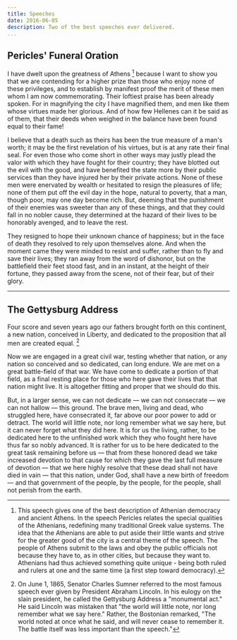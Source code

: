 ```yaml
---
title: Speeches
date: 2016-06-05
description: Two of the best speeches ever delivered.
...
```


## Pericles' Funeral Oration

I have dwelt upon the greatness of Athens [^1] because I want to show you that we are contending for a higher prize than those who enjoy none of these
privileges, and to establish by manifest proof the merit of these men whom I
am now commemorating. Their loftiest praise has been already spoken. For in
magnifying the city I have magnified them, and men like them whose virtues
made her glorious. And of how few Hellenes can it be said as of them, that
their deeds when weighed in the balance have been found equal to their fame!

I believe that a death such as theirs has been the true measure of a man's
worth; it may be the first revelation of his virtues, but is at any rate
their final seal. For even those who come short in other ways may justly
plead the valor with which they have fought for their country; they have
blotted out the evil with the good, and have benefited the state more by
their public services than they have injured her by their private actions.
None of these men were enervated by wealth or hesitated to resign the
pleasures of life; none of them put off the evil day in the hope, natural to
poverty, that a man, though poor, may one day become rich. But, deeming that
the punishment of their enemies was sweeter than any of these things, and
that they could fall in no nobler cause, they determined at the hazard of
their lives to be honorably avenged, and to leave the rest.

They resigned to hope their unknown chance of happiness; but in the face of death they
resolved to rely upon themselves alone. And when the moment came they were
minded to resist and suffer, rather than to fly and save their lives; they
ran away from the word of dishonor, but on the battlefield their feet stood
fast, and in an instant, at the height of their fortune, they passed away
from the scene, not of their fear, but of their glory.

---

## The Gettysburg Address

Four score and seven years ago our fathers brought forth on this continent, a new nation, conceived in Liberty, and dedicated to the proposition that all men are created equal. [^2]

Now we are engaged in a great civil war, testing whether that nation, or any nation so conceived and so dedicated, can long endure. We are met on a great battle-field of that war. We have come to dedicate a portion of that field, as a final resting place for those who here gave their lives that that nation might live. It is altogether fitting and proper that we should do this.

But, in a larger sense, we can not dedicate — we can not consecrate — we can not hallow — this ground. The brave men, living and dead, who struggled here, have consecrated it, far above our poor power to add or detract. The world will little note, nor long remember what we say here, but it can never forget what they did here. It is for us the living, rather, to be dedicated here to the unfinished work which they who fought here have thus far so nobly advanced. It is rather for us to be here dedicated to the great task remaining before us — that from these honored dead we take increased devotion to that cause for which they gave the last full measure of devotion — that we here highly resolve that these dead shall not have died in vain — that this nation, under God, shall have a new birth of freedom — and that government of the people, by the people, for the people, shall not perish from the earth.

[^1]: This speech gives one of the best description of Athenian democracy and
ancient Athens. In the speech Pericles relates the special qualities of the
Athenians, redefining many traditional Greek value systems. The idea that the
Athenians are able to put aside their little wants and strive for the greater
good of the city is a central theme of the speech. The people of Athens
submit to the laws and obey the public officials not because they have to, as
in other cities, but because they want to. Athenians had thus achieved
something quite unique - being both ruled and rulers at one and the same time
(a first step toward democracy).

[^2]: On June 1, 1865, Senator Charles Sumner referred to the most famous
speech ever given by President Abraham Lincoln. In his eulogy on the slain
president, he called the Gettysburg Address a "monumental act." He said
Lincoln was mistaken that "the world will little note, nor long remember what
we say here." Rather, the Bostonian remarked, "The world noted at once what
he said, and will never cease to remember it. The battle itself was less
important than the speech."
